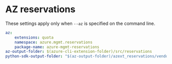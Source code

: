 # AZ reservations

These settings apply only when `--az` is specified on the command line.

``` yaml $(az)
az:
    extensions: quota
    namespace: azure.mgmt.reservations
    package-name: azure-mgmt-reservations
az-output-folder: $(azure-cli-extension-folder)/src/reservations
python-sdk-output-folder: "$(az-output-folder)/azext_reservations/vendored_sdks/quota"
```
